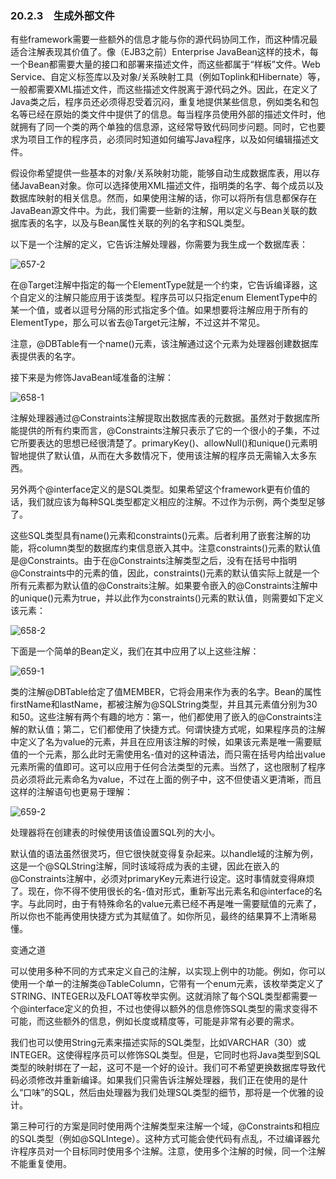 ### 20.2.3　生成外部文件

有些framework需要一些额外的信息才能与你的源代码协同工作，而这种情况最适合注解表现其价值了。像（EJB3之前）Enterprise JavaBean这样的技术，每一个Bean都需要大量的接口和部署来描述文件，而这些都属于“样板”文件。Web Service、自定义标签库以及对象/关系映射工具（例如Toplink和Hibernate）等，一般都需要XML描述文件，而这些描述文件脱离于源代码之外。因此，在定义了Java类之后，程序员还必须得忍受着沉闷，重复地提供某些信息，例如类名和包名等已经在原始的类文件中提供了的信息。每当程序员使用外部的描述文件时，他就拥有了同一个类的两个单独的信息源，这经常导致代码同步问题。同时，它也要求为项目工作的程序员，必须同时知道如何编写Java程序，以及如何编辑描述文件。

假设你希望提供一些基本的对象/关系映射功能，能够自动生成数据库表，用以存储JavaBean对象。你可以选择使用XML描述文件，指明类的名字、每个成员以及数据库映射的相关信息。然而，如果使用注解的话，你可以将所有信息都保存在JavaBean源文件中。为此，我们需要一些新的注解，用以定义与Bean关联的数据库表的名字，以及与Bean属性关联的列的名字和SQL类型。

以下是一个注解的定义，它告诉注解处理器，你需要为我生成一个数据库表：

![657-2](../Images/image03621.jpeg)

在@Target注解中指定的每一个ElementType就是一个约束，它告诉编译器，这个自定义的注解只能应用于该类型。程序员可以只指定enum ElementType中的某一个值，或者以逗号分隔的形式指定多个值。如果想要将注解应用于所有的ElementType，那么可以省去@Target元注解，不过这并不常见。

注意，@DBTable有一个name()元素，该注解通过这个元素为处理器创建数据库表提供表的名字。

接下来是为修饰JavaBean域准备的注解：

![658-1](../Images/image03622.jpeg)

注解处理器通过@Constraints注解提取出数据库表的元数据。虽然对于数据库所能提供的所有约束而言，@Constraints注解只表示了它的一个很小的子集，不过它所要表达的思想已经很清楚了。primaryKey()、allowNull()和unique()元素明智地提供了默认值，从而在大多数情况下，使用该注解的程序员无需输入太多东西。

另外两个@interface定义的是SQL类型。如果希望这个framework更有价值的话，我们就应该为每种SQL类型都定义相应的注解。不过作为示例，两个类型足够了。

这些SQL类型具有name()元素和constraints()元素。后者利用了嵌套注解的功能，将column类型的数据库约束信息嵌入其中。注意constraints()元素的默认值是@Constraints。由于在@Constraints注解类型之后，没有在括号中指明@Constraints中的元素的值，因此，constraints()元素的默认值实际上就是一个所有元素都为默认值的@Constraits注解。如果要令嵌入的@Constraints注解中的unique()元素为true，并以此作为constraints()元素的默认值，则需要如下定义该元素：

![658-2](../Images/image03623.jpeg)

下面是一个简单的Bean定义，我们在其中应用了以上这些注解：

![659-1](../Images/image03624.jpeg)

类的注解@DBTable给定了值MEMBER，它将会用来作为表的名字。Bean的属性firstName和lastName，都被注解为@SQLString类型，并且其元素值分别为30和50。这些注解有两个有趣的地方：第一，他们都使用了嵌入的@Constraints注解的默认值；第二，它们都使用了快捷方式。何谓快捷方式呢，如果程序员的注解中定义了名为value的元素，并且在应用该注解的时候，如果该元素是唯一需要赋值的一个元素，那么此时无需使用名-值对的这种语法，而只需在括号内给出value元素所需的值即可。这可以应用于任何合法类型的元素。当然了，这也限制了程序员必须将此元素命名为value，不过在上面的例子中，这不但使语义更清晰，而且这样的注解语句也更易于理解：

![659-2](../Images/image03625.jpeg)

处理器将在创建表的时候使用该值设置SQL列的大小。

默认值的语法虽然很灵巧，但它很快就变得复杂起来。以handle域的注解为例，这是一个@SQLString注解，同时该域将成为表的主键，因此在嵌入的@Constraints注解中，必须对primaryKey元素进行设定。这时事情就变得麻烦了。现在，你不得不使用很长的名-值对形式，重新写出元素名和@interface的名字。与此同时，由于有特殊命名的value元素已经不再是唯一需要赋值的元素了，所以你也不能再使用快捷方式为其赋值了。如你所见，最终的结果算不上清晰易懂。

变通之道

可以使用多种不同的方式来定义自己的注解，以实现上例中的功能。例如，你可以使用一个单一的注解类@TableColumn，它带有一个enum元素，该枚举类定义了STRING、INTEGER以及FLOAT等枚举实例。这就消除了每个SQL类型都需要一个@interface定义的负担，不过也使得以额外的信息修饰SQL类型的需求变得不可能，而这些额外的信息，例如长度或精度等，可能是非常有必要的需求。

我们也可以使用String元素来描述实际的SQL类型，比如VARCHAR（30）或INTEGER。这使得程序员可以修饰SQL类型。但是，它同时也将Java类型到SQL类型的映射绑在了一起，这可不是一个好的设计。我们可不希望更换数据库导致代码必须修改并重新编译。如果我们只需告诉注解处理器，我们正在使用的是什么“口味”的SQL，然后由处理器为我们处理SQL类型的细节，那将是一个优雅的设计。

第三种可行的方案是同时使用两个注解类型来注解一个域，@Constraints和相应的SQL类型（例如@SQLIntege）。这种方式可能会使代码有点乱，不过编译器允许程序员对一个目标同时使用多个注解。注意，使用多个注解的时候，同一个注解不能重复使用。